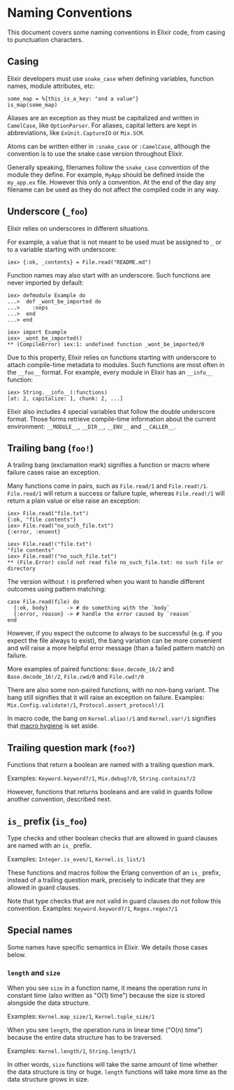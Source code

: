 # Naming Conventions

This document covers some naming conventions in Elixir code, from casing to punctuation characters.

## Casing

Elixir developers must use `snake_case` when defining variables, function names, module attributes, etc:

    some_map = %{this_is_a_key: "and a value"}
    is_map(some_map)

Aliases are an exception as they must be capitalized and written in `CamelCase`, like `OptionParser`. For aliases, capital letters are kept in abbreviations, like `ExUnit.CaptureIO` or `Mix.SCM`.

Atoms can be written either in `:snake_case` or `:CamelCase`, although the convention is to use the snake case version throughout Elixir.

Generally speaking, filenames follow the `snake_case` convention of the module they define. For example, `MyApp` should be defined inside the `my_app.ex` file. However this only a convention. At the end of the day any filename can be used as they do not affect the compiled code in any way.

## Underscore (`_foo`)

Elixir relies on underscores in different situations.

For example, a value that is not meant to be used must be assigned to `_` or to a variable starting with underscore:

    iex> {:ok, _contents} = File.read("README.md")

Function names may also start with an underscore. Such functions are never imported by default:

    iex> defmodule Example do
    ...>  def _wont_be_imported do
    ...>    :oops
    ...>  end
    ...> end

    iex> import Example
    iex> _wont_be_imported()
    ** (CompileError) iex:1: undefined function _wont_be_imported/0

Due to this property, Elixir relies on functions starting with underscore to attach compile-time metadata to modules. Such functions are most often in the `__foo__` format. For example, every module in Elixir has an `__info__` function:

    iex> String.__info__(:functions)
    [at: 2, capitalize: 1, chunk: 2, ...]

Elixir also includes 4 special variables that follow the double underscore format. Those forms retrieve compile-time information about the current environment: `__MODULE__`, `__DIR__`, `__ENV__` and `__CALLER__`.

## Trailing bang (`foo!`)

A trailing bang (exclamation mark) signifies a function or macro where failure cases raise an exception.

Many functions come in pairs, such as `File.read/1` and `File.read!/1`. `File.read/1` will return a success or failure tuple, whereas `File.read!/1` will return a plain value or else raise an exception:

    iex> File.read("file.txt")
    {:ok, "file contents"}
    iex> File.read("no_such_file.txt")
    {:error, :enoent}

    iex> File.read!("file.txt")
    "file contents"
    iex> File.read!("no_such_file.txt")
    ** (File.Error) could not read file no_such_file.txt: no such file or directory

The version without `!` is preferred when you want to handle different outcomes using pattern matching:

    case File.read(file) do
      {:ok, body}      -> # do something with the `body`
      {:error, reason} -> # handle the error caused by `reason`
    end

However, if you expect the outcome to always to be successful (e.g. if you expect the file always to exist), the bang variation can be more convenient and will raise a more helpful error message (than a failed pattern match) on failure.

More examples of paired functions: `Base.decode_16/2` and `Base.decode_16!/2`, `File.cwd/0` and `File.cwd!/0`

There are also some non-paired functions, with no non-bang variant. The bang still signifies that it will raise an exception on failure. Examples: `Mix.Config.validate!/1`, `Protocol.assert_protocol!/1`

In macro code, the bang on `Kernel.alias!/1` and `Kernel.var!/1` signifies that [macro hygiene](http://elixir-lang.org/getting-started/meta/macros.html#macros-hygiene) is set aside.

## Trailing question mark (`foo?`)

Functions that return a boolean are named with a trailing question mark.

Examples: `Keyword.keyword?/1`, `Mix.debug?/0`, `String.contains?/2`

However, functions that returns booleans and are valid in guards follow another convention, described next.

## `is_` prefix (`is_foo`)

Type checks and other boolean checks that are allowed in guard clauses are named with an `is_` prefix.

Examples: `Integer.is_even/1`, `Kernel.is_list/1`

These functions and macros follow the Erlang convention of an `is_` prefix, instead of a trailing question mark, precisely to indicate that they are allowed in guard clauses.

Note that type checks that are not valid in guard clauses do not follow this convention. Examples: `Keyword.keyword?/1`, `Regex.regex?/1`

## Special names

Some names have specific semantics in Elixir. We details those cases below.

### `length` and `size`

When you see `size` in a function name, it means the operation runs in constant time (also written as "O(1) time") because the size is stored alongside the data structure.

Examples: `Kernel.map_size/1`, `Kernel.tuple_size/1`

When you see `length`, the operation runs in linear time ("O(n) time") because the entire data structure has to be traversed.

Examples: `Kernel.length/1`, `String.length/1`

In other words, `size` functions will take the same amount of time whether the data structure is tiny or huge. `length` functions will take more time as the data structure grows in size.
